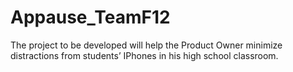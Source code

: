 # Appause_TeamF12
The project to be developed will help the Product Owner minimize distractions from students’ IPhones in his high school classroom.
